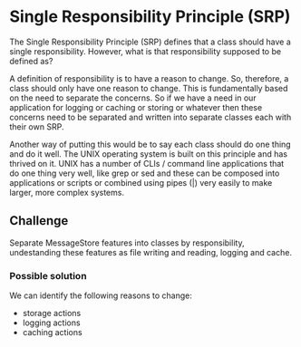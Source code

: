# Single Responsibility Principle (SRP)

The Single Responsibility Principle (SRP) defines that a class should have a single responsibility. However, what is that responsibility supposed to be defined as?

A definition of responsibility is to have a reason to change. So, therefore, a class should only have one reason to change. This is fundamentally based on the need to separate the concerns. So if we have a need in our application for logging or caching or storing or whatever then these concerns need to be separated and written into separate classes each with their own SRP.

Another way of putting this would be to say each class should do one thing and do it well. The UNIX operating system is built on this principle and has thrived on it. UNIX has a number of CLIs / command line applications that do one thing very well, like grep or sed and these can be composed into applications or scripts or combined using pipes (|) very easily to make larger, more complex systems.

## Challenge

Separate MessageStore features into classes by responsibility, undestanding these features as file writing and reading, logging and cache.

### Possible solution

We can identify the following reasons to change:

- storage actions
- logging actions
- caching actions
